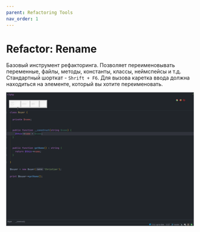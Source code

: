 ```yaml
---
parent: Refactoring Tools
nav_order: 1
---
```


# Refactor: Rename

Базовый инструмент рефакторинга. Позволяет переименовывать переменные, файлы, методы, константы, классы, неймспейсы и т.д. Стандартный шорткат - `Shrift + F6`. Для вызова каретка ввода должна находиться на элементе, который вы хотите переименовать.


![Rename example](assets/Rename.gif)